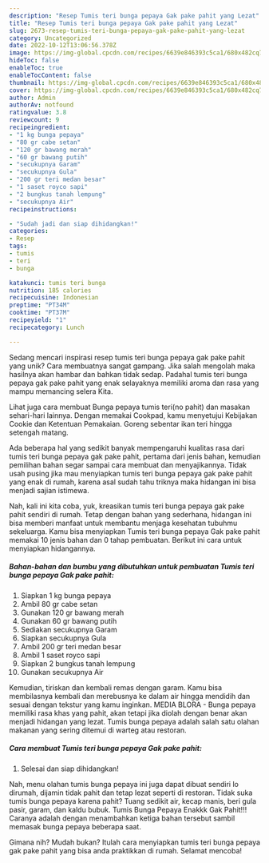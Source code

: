 ```yaml
---
description: "Resep Tumis teri bunga pepaya Gak pake pahit yang Lezat"
title: "Resep Tumis teri bunga pepaya Gak pake pahit yang Lezat"
slug: 2673-resep-tumis-teri-bunga-pepaya-gak-pake-pahit-yang-lezat
category: Uncategorized
date: 2022-10-12T13:06:56.378Z
image: https://img-global.cpcdn.com/recipes/6639e846393c5ca1/680x482cq70/tumis-teri-bunga-pepaya-gak-pake-pahit-foto-resep-utama.jpg
hideToc: false
enableToc: true
enableTocContent: false
thumbnail: https://img-global.cpcdn.com/recipes/6639e846393c5ca1/680x482cq70/tumis-teri-bunga-pepaya-gak-pake-pahit-foto-resep-utama.jpg
cover: https://img-global.cpcdn.com/recipes/6639e846393c5ca1/680x482cq70/tumis-teri-bunga-pepaya-gak-pake-pahit-foto-resep-utama.jpg
author: Admin
authorAv: notfound
ratingvalue: 3.8
reviewcount: 9
recipeingredient:
- "1 kg bunga pepaya"
- "80 gr cabe setan"
- "120 gr bawang merah"
- "60 gr bawang putih"
- "secukupnya Garam"
- "secukupnya Gula"
- "200 gr teri medan besar"
- "1 saset royco sapi"
- "2 bungkus tanah lempung"
- "secukupnya Air"
recipeinstructions:

- "Sudah jadi dan siap dihidangkan!"
categories:
- Resep
tags:
- tumis
- teri
- bunga

katakunci: tumis teri bunga 
nutrition: 185 calories
recipecuisine: Indonesian
preptime: "PT34M"
cooktime: "PT37M"
recipeyield: "1"
recipecategory: Lunch

---
```





Sedang mencari inspirasi resep tumis teri bunga pepaya gak pake pahit yang unik? Cara membuatnya sangat gampang. Jika salah mengolah maka hasilnya akan hambar dan bahkan tidak sedap. Padahal tumis teri bunga pepaya gak pake pahit yang enak selayaknya memiliki aroma dan rasa yang mampu memancing selera Kita.





Lihat juga cara membuat Bunga pepaya tumis teri(no pahit) dan masakan sehari-hari lainnya. Dengan memakai Cookpad, kamu menyetujui Kebijakan Cookie dan Ketentuan Pemakaian. Goreng sebentar ikan teri hingga setengah matang.

Ada beberapa hal yang sedikit banyak mempengaruhi kualitas rasa dari tumis teri bunga pepaya gak pake pahit, pertama dari jenis bahan, kemudian pemilihan bahan segar sampai cara membuat dan menyajikannya. Tidak usah pusing jika mau menyiapkan tumis teri bunga pepaya gak pake pahit yang enak di rumah, karena asal sudah tahu triknya maka hidangan ini bisa menjadi sajian istimewa.






Nah, kali ini kita coba, yuk, kreasikan tumis teri bunga pepaya gak pake pahit sendiri di rumah. Tetap dengan bahan yang sederhana, hidangan ini bisa memberi manfaat untuk membantu menjaga kesehatan tubuhmu sekeluarga. Kamu bisa menyiapkan Tumis teri bunga pepaya Gak pake pahit memakai 10 jenis bahan dan 0 tahap pembuatan. Berikut ini cara untuk menyiapkan hidangannya.

<!--inarticleads1-->

##### Bahan-bahan dan bumbu yang dibutuhkan untuk pembuatan Tumis teri bunga pepaya Gak pake pahit:

1. Siapkan 1 kg bunga pepaya
1. Ambil 80 gr cabe setan
1. Gunakan 120 gr bawang merah
1. Gunakan 60 gr bawang putih
1. Sediakan secukupnya Garam
1. Siapkan secukupnya Gula
1. Ambil 200 gr teri medan besar
1. Ambil 1 saset royco sapi
1. Siapkan 2 bungkus tanah lempung
1. Gunakan secukupnya Air


Kemudian, tiriskan dan kembali remas dengan garam. Kamu bisa membilasnya kembali dan merebusnya ke dalam air hingga mendidih dan sesuai dengan tekstur yang kamu inginkan. MEDIA BLORA - Bunga pepaya memiliki rasa khas yang pahit, akan tetapi jika diolah dengan benar akan menjadi hidangan yang lezat. Tumis bunga pepaya adalah salah satu olahan makanan yang sering ditemui di warteg atau restoran. 

<!--inarticleads2-->

##### Cara membuat Tumis teri bunga pepaya Gak pake pahit:


1. Selesai dan siap dihidangkan!

Nah, menu olahan tumis bunga pepaya ini juga dapat dibuat sendiri lo dirumah, dijamin tidak pahit dan tetap lezat seperti di restoran. Tidak suka tumis bunga pepaya karena pahit? Tuang sedikit air, kecap manis, beri gula pasir, garam, dan kaldu bubuk. Tumis Bunga Pepaya Enakkk Gak Pahit!!! Caranya adalah dengan menambahkan ketiga bahan tersebut sambil memasak bunga pepaya beberapa saat. 

Gimana nih? Mudah bukan? Itulah cara menyiapkan tumis teri bunga pepaya gak pake pahit yang bisa anda praktikkan di rumah. Selamat mencoba!
